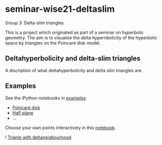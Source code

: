 # seminar-wise21-deltaslim

Group 3: Delta-slim triangles

This is a project which originated as part of a seminar on hyperbolic geometry. The aim is to visualise the delta hypernbolicity of the hyperbolic space by triangles on the Poincaré disk model.

## Deltahyperbolicity and delta-slim triangles

A discription of what deltahyperbolicity and delta slim triangles are.

## Examples

See the iPython notebooks in [examples](https://github.com/hegl/proseminar-wise21-deltaslim/tree/main/examples):

- [Poincaré disk](https://github.com/hegl/proseminar-wise21-deltaslim/blob/main/examples/poincare.ipynb)
- [Half plane](https://github.com/hegl/proseminar-wise21-deltaslim/blob/main/examples/halfplane.ipynb)
- ...

Choose your own points interactively in this [notebook](https://github.com/hegl/proseminar-wise21-deltaslim/blob/main/examples/halfplane.ipynb).

! [Trianle with deltaneigbourhood](https://github.com/hegl-lab/proseminar-wise21-deltaslim/blob/main/examples/images/trianglewithneigbourhood.png)

